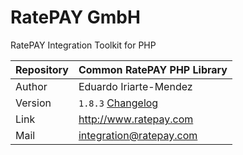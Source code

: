 # RatePAY GmbH

RatePAY Integration Toolkit for PHP

| Repository | Common RatePAY PHP Library
|------------|----------
| Author     | Eduardo Iriarte-Mendez
| Version    | `1.8.3` [Changelog](./CHANGELOG.md)
| Link       | http://www.ratepay.com
| Mail       | integration@ratepay.com

